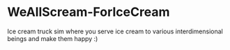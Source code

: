 # WeAllScream-ForIceCream
 Ice cream truck sim where you serve ice cream to various interdimensional beings and make them happy :)
